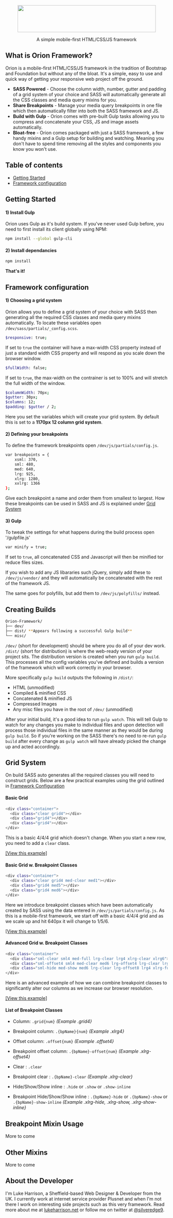 <p align="center">
   <img height="84" width="429" src="https://raw.githubusercontent.com/Silveredge9/Orion-Framework/master/misc/orion-logo.png">
  <p align="center">A simple mobile-first HTML/CSS/JS framework</p>
</p>

## What is Orion Framework?
Orion is a mobile-first HTML/CSS/JS framework in the tradition of Bootstrap and Foundation but without any of the bloat. It's a simple, easy to use and quick way of getting your responsive web project off the ground. 

- **SASS Powered** - Choose the column width, number, gutter and padding of a grid system of your choice and SASS will automatically generate all the CSS classes and media query mixins for you.
- **Share Breakpoints** - Manage your media query breakpoints in one file which then automatically filter into both the SASS framework and JS.
- **Build with Gulp** - Orion comes with pre-built Gulp tasks allowing you to compress and concatenate your CSS, JS and image assets automatically.
- **Bloat-free** - Orion comes packaged with just a SASS framework, a few handy mixins and a Gulp setup for building and watching. Meaning you don't have to spend time removing all the styles and components you know you won't use.


## Table of contents

* [Getting Started](#getting-started)
* [Framework configuration](#framework-configuration)

## Getting Started
#### 1) Install Gulp
Orion uses Gulp as it's build system. If you've never used Gulp before, you need to first install its client globally using NPM:

```sh
npm install --global gulp-cli
```

#### 2) Install dependancies
```sh
npm install
```

**That's it!**

## Framework configuration
#### 1) Choosing a grid system
Orion allows you to define a grid system of your choice with SASS then generating all the required CSS classes and media query mixins automatically. To locate these variables open `/dev/sass/partials/_config.scss`.

```sh
$responsive: true;
```
If set to `true` the container will have a max-width CSS property instead of just a standard width CSS property and will respond as you scale down the browser window.

```sh
$fullWidth: false;
```
If set to `true`, the max-width on the contrainer is set to 100% and will stretch the full width of the window.

```sh
$columnWidth: 70px;
$gutter: 30px;
$columns: 12;
$padding: $gutter / 2;
```
Here you set the variables which will create your grid system. By default this is set to a **1170px 12 column grid system**.

#### 2) Defining your breakpoints
To define the framework breakpoints open `/dev/js/partials/config.js`.

```sh
var breakpoints = {
	xsml: 370,
	sml: 480,
	med: 640,
	lrg: 925,
	xlrg: 1280,
	xxlrg: 1366
};
```
Give each breakpoint a name and order them from smallest to largest. How these breakpoints can be used in SASS and JS is explained under [Grid System](#grid-system)


#### 3) Gulp
To tweak the settings for what happens during the build process open '/gulpfile.js'

```sh
var minify = true;
```
If set to `true`, all concatenated CSS and Javascript will then be minified tor reduce files sizes.

If you wish to add any JS libararies such jQuery, simply add these to `/dev/js/vendor/` and they will automatically be concatenated with the rest of the framework JS.

The same goes for polyfills, but add them to `/dev/js/polyfills/` instead. 


## Creating Builds

```sh
Orion-Framework/
├── dev/
├── dist/ **Appears following a successful Gulp build**
└── misc/
```

`/dev/` (short for development) should be where you do all of your dev work. `/dist/` (short for distribution) is where the web-ready version of your project sits. The distribution version is created when you run `gulp build`. This processes all the config variables you've defined and builds a version of the framework which will work correctly in your browser.

More specifically `gulp build` outputs the following in `/dist/`:
- HTML (unmodified)
- Compiled &amp; minified CSS
- Concatenated &amp; minified JS
- Compressed Images
- Any misc files you have in the root of `/dev/` (unmodified)

After your initial build, it's a good idea to run `gulp watch`. This will tell Gulp to watch for any changes you make to individual files and upon detection will process those individual files in the same manner as they would be during `gulp build`. So if you're working on the SASS there's no need to re-run `gulp build` after every change as `gulp watch` will have already picked the change up and acted accordingly.


## Grid System

On build SASS auto generates all the required classes you will need to construct grids. Below are a few practical examples using the grid outlined in [Framework Configuration](#framework-configuration)

#### Basic Grid

```sh
<div class="container">
  <div class="clear grid4"></div>
  <div class="grid4"></div>
  <div class="grid4"></div>
</div>
```
This is a basic 4/4/4 grid which doesn't change. When you start a new row, you need to add a `clear` class. 

[[View this example]](http://codepen.io/lukedidit/pen/pyzdXx)

#### Basic Grid w. Breakpoint Classes

```sh
<div class="container">
  <div class="clear grid4 med-clear med1"></div>
  <div class="grid4 med5"></div>
  <div class="grid4 med6"></div>
</div>
```
Here we introduce breakpoint classes which have been automatically created by SASS using the data entered in `/dev/js/partials/config.js`. As this is a mobile-first framework, we start off with a basic 4/4/4 grid and as we scale up and hit 640px it will change to 1/5/6.

[[View this example]](http://codepen.io/lukedidit/pen/grYoPX)

#### Advanced Grid w. Breakpoint Classes

```sh
<div class="container">
  <div class="sml-clear sml4 med-full lrg-clear lrg4 xlrg-clear xlrg6"></div>
  <div class="sml-offset4 sml4 med-clear med6 lrg-offset4 lrg-clear lrg4 xlrg6"></div>
  <div class="sml-hide med-show med6 lrg-clear lrg-offset8 lrg4 xlrg-full"></div>
</div>
```
Here is an advanced example of how we can combine breakpoint classes to significantly alter our columns as we increase our browser resolution. 

[[View this example]](http://codepen.io/lukedidit/pen/QNLapz)

#### List of Breakpoint Classes

- Column: `.grid{num}` *(Example .grid4}*
- Breakpoint column: `.{bpName}{num}` *(Example .xlrg4}*


- Offset column: `.offset{num}` *(Example .offset4}*
- Breakpoint offset column: `.{bpName}-offset{num}` *(Example .xlrg-offset4}*


- Clear : `.clear`
- Breakpoint clear : `.{bpName}-clear` *(Example .xlrg-clear}*


- Hide/Show/Show inline : `.hide` or `.show` or `.show-inline`
- Breakpoint Hide/Show/Show inline : `.{bpName}-hide` or `.{bpName}-show` or `.{bpName}-show-inline` *(Example .xlrg-hide, .xlrg-show, .xlrg-show-inline}*


## Breakpoint Mixin Usage
More to come

## Other Mixins
More to come

## About the Developer
I'm Luke Harrison, a Sheffield-based Web Designer &amp; Developer from the UK. I currently work at internet service provider Plusnet and when I'm not there I work on interesting side projects such as this very framework. Read more about me at [lukeharrison.net](http://www.lukeharrison.net) or follow me on twitter at [@silveredge9](https://twitter.com/Silveredge9).